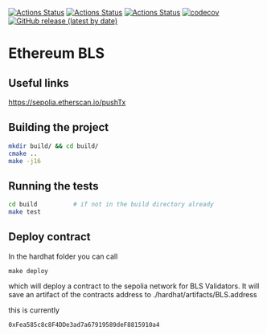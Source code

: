 [![Actions Status](https://github.com/filipdutescu/modern-cpp-template/workflows/MacOS/badge.svg)](https://github.com/filipdutescu/modern-cpp-template/actions)
[![Actions Status](https://github.com/filipdutescu/modern-cpp-template/workflows/Windows/badge.svg)](https://github.com/filipdutescu/modern-cpp-template/actions)
[![Actions Status](https://github.com/filipdutescu/modern-cpp-template/workflows/Ubuntu/badge.svg)](https://github.com/filipdutescu/modern-cpp-template/actions)
[![codecov](https://codecov.io/gh/filipdutescu/modern-cpp-template/branch/master/graph/badge.svg)](https://codecov.io/gh/filipdutescu/modern-cpp-template)
[![GitHub release (latest by date)](https://img.shields.io/github/v/release/filipdutescu/modern-cpp-template)](https://github.com/filipdutescu/modern-cpp-template/releases)

# Ethereum BLS 

## Useful links
https://sepolia.etherscan.io/pushTx

## Building the project

```bash
mkdir build/ && cd build/
cmake ..
make -j16
```

## Running the tests

```bash
cd build          # if not in the build directory already
make test
```

## Deploy contract
In the hardhat folder you can call 
```
make deploy
```

which will deploy a contract to the sepolia network for BLS Validators. It will save an artifact of the contracts address to
./hardhat/artifacts/BLS.address

this is currently
```
0xFea585c8c8F4DDe3ad7a67919589deF8815910a4
```
